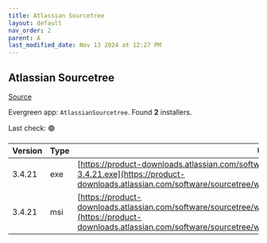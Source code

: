 ```yaml
---
title: Atlassian Sourcetree
layout: default
nav_order: 2
parent: A
last_modified_date: Nov 13 2024 at 12:27 PM
---
```


## Atlassian Sourcetree

[Source](https://www.sourcetreeapp.com/)

Evergreen app: `AtlassianSourcetree`. Found **2** installers.

Last check: 🟢

| Version | Type | URI                                                                                                                                                                                                                        |
| ------- | ---- | -------------------------------------------------------------------------------------------------------------------------------------------------------------------------------------------------------------------------- |
| 3.4.21  | exe  | [https://product-downloads.atlassian.com/software/sourcetree/windows/ga/SourceTreeSetup-3.4.21.exe](https://product-downloads.atlassian.com/software/sourcetree/windows/ga/SourceTreeSetup-3.4.21.exe)                     |
| 3.4.21  | msi  | [https://product-downloads.atlassian.com/software/sourcetree/windows/ga/SourcetreeEnterpriseSetup_3.4.21.msi](https://product-downloads.atlassian.com/software/sourcetree/windows/ga/SourcetreeEnterpriseSetup_3.4.21.msi) |
